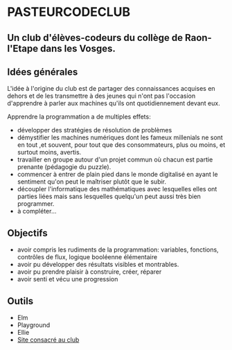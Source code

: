 # PASTEURCODECLUB
## Un club d'élèves-codeurs du collège de Raon-l'Etape dans les Vosges.

## Idées générales
L'idée à l'origine du club est de partager des connaissances acquises en dehors et de les transmettre à des jeunes qui n'ont pas l'occasion d'apprendre à parler aux machines qu'ils ont quotidiennement devant eux.

Apprendre la programmation a de multiples effets:
+ développer des stratégies de résolution de problèmes
+ démystifier les machines numériques dont les fameux millenials ne sont en tout ,et souvent, pour tout que des consommateurs, plus ou moins, et surtout moins, avertis.
+ travailler en groupe autour d'un projet commun où chacun est partie prenante (pédagogie du puzzle).
+ commencer à entrer de plain pied dans le monde digitalisé en ayant le sentiment qu'on peut le maîtriser plutôt que le subir.
+ découpler l'informatique des mathématiques avec lesquelles elles ont parties liées mais sans lesquelles quelqu'un peut aussi très bien programmer.
+ à compléter...

## Objectifs
+ avoir compris les rudiments de la programmation: variables, fonctions, contrôles de flux, logique booléenne élémentaire
+ avoir pu développer des résultats visibles et montrables.
+ avoir pu prendre plaisir à construire, créer, réparer
+ avoir senti et vécu une progression

## Outils
+ Elm
+ Playground
+ Ellie
+ [Site consacré au club](https://pasteurcodeclub.net/)
